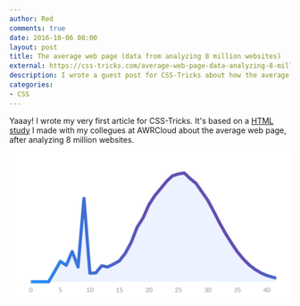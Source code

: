 ```yaml
---
author: Red
comments: true
date: 2016-10-06 08:00
layout: post
title: The average web page (data from analyzing 8 million websites)
external: https://css-tricks.com/average-web-page-data-analyzing-8-million-websites/
description: I wrote a guest post for CSS-Tricks about how the average web page looks like, after analyzing 8 million websites.
categories:
- CSS
---
```


Yaaay! I wrote my very first article for CSS-Tricks. It's based on a [HTML study](https://www.advancedwebranking.com/html/) I made with my collegues at AWRCloud about the average web page, after analyzing 8 million websites.

![HTML elements frequency for the average web page](/dist/uploads/2016/10/html-elements-average.png)